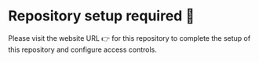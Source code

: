 # Repository setup required :wave:
      
Please visit the website URL :point_right: for this repository to complete the setup of this repository and configure access controls.